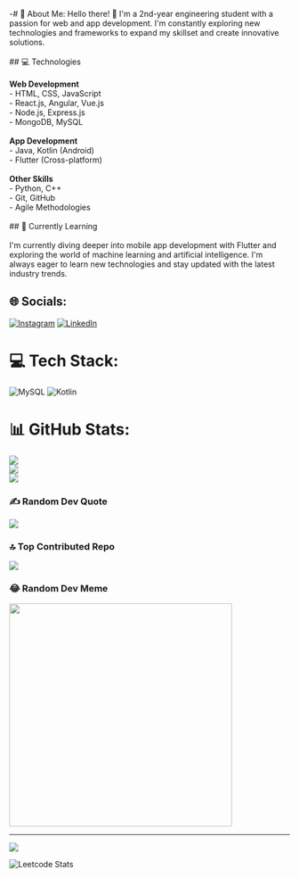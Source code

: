 -# 💫 About Me:
Hello there! 👋 I'm a 2nd-year engineering student with a passion for web and app development. I'm constantly exploring new technologies and frameworks to expand my skillset and create innovative solutions.<br><br>## 💻 Technologies<br><br>**Web Development**<br>- HTML, CSS, JavaScript<br>- React.js, Angular, Vue.js<br>- Node.js, Express.js<br>- MongoDB, MySQL<br><br>**App Development**<br>- Java, Kotlin (Android)<br>- Flutter (Cross-platform)<br><br>**Other Skills**<br>- Python, C++<br>- Git, GitHub<br>- Agile Methodologies<br><br>## 🌱 Currently Learning<br><br>I'm currently diving deeper into mobile app development with Flutter and exploring the world of machine learning and artificial intelligence. I'm always eager to learn new technologies and stay updated with the latest industry trends.<br>


## 🌐 Socials:
[![Instagram](https://img.shields.io/badge/Instagram-%23E4405F.svg?logo=Instagram&logoColor=white)](https://instagram.com/suyal_19) [![LinkedIn](https://img.shields.io/badge/LinkedIn-%230077B5.svg?logo=linkedin&logoColor=white)](https://linkedin.com/in/https://www.linkedin.com/in/neeraj-suyal-0b6955277) 

# 💻 Tech Stack:
![MySQL](https://img.shields.io/badge/mysql-%2300000f.svg?style=for-the-badge&logo=mysql&logoColor=white) ![Kotlin](https://img.shields.io/badge/kotlin-%237F52FF.svg?style=for-the-badge&logo=kotlin&logoColor=white)
# 📊 GitHub Stats:
![](https://github-readme-stats.vercel.app/api?username=suyalneeraj19&theme=dark&hide_border=false&include_all_commits=false&count_private=false)<br/>
![](https://github-readme-streak-stats.herokuapp.com/?user=suyalneeraj19&theme=dark&hide_border=false)<br/>
![](https://github-readme-stats.vercel.app/api/top-langs/?username=suyalneeraj19&theme=dark&hide_border=false&include_all_commits=false&count_private=false&layout=compact)

### ✍️ Random Dev Quote
![](https://quotes-github-readme.vercel.app/api?type=horizontal&theme=radical)

### 🔝 Top Contributed Repo
![](https://github-contributor-stats.vercel.app/api?username=suyalneeraj19&limit=5&theme=buddhism&combine_all_yearly_contributions=true)

### 😂 Random Dev Meme
<img src='https://randommeme-five.vercel.app/' style="height: 400px;"/>

---
[![](https://visitcount.itsvg.in/api?id=suyalneeraj19&icon=0&color=0)](https://visitcount.itsvg.in)

<!-- Proudly created with GPRM ( https://gprm.itsvg.in ) -->

<!---
suyalneeraj19/suyalneeraj19 is a ✨ special ✨ repository because its `README.md` (this file) appears on your GitHub profile.
You can click the Preview link to take a look at your changes.
--->
![Leetcode Stats](https://leetcard.jacoblin.cool/suyalneeraj09)
